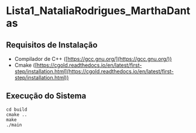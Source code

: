 # Lista1_NataliaRodrigues_MarthaDantas

## Requisitos de Instalação

* Compilador de C++ ([https://gcc.gnu.org/](https://gcc.gnu.org/))
* Cmake ([https://cgold.readthedocs.io/en/latest/first-step/installation.html](https://cgold.readthedocs.io/en/latest/first-step/installation.html))

## Execução do Sistema

```mkdir build
cd build
cmake ..
make
./main
```
